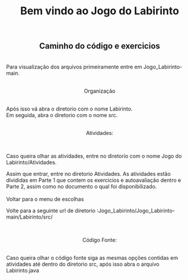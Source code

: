 <h1 align="center"> Bem vindo ao Jogo do Labirinto </h1>
<br>
<h2 align="center"> Caminho do código e exercicios </h2>
<br>
Para visualização dos arquivos primeiramente entre em Jogo_Labirinto-main.
<br>
<br>
<p align="center">Organização</p>
<br>
Após isso vá abra o diretorio  com o nome Labirinto.
<br>
Em seguida, abra o diretorio com o nome src.
<br>
<br>
<p align="center">Atividades:</p>
<br>
<p>Caso queira olhar as atividades, entre no diretorio com o nome Jogo do Labirinto/Atividades.</p>
Assim que entrar, entre no diretorio Atividades. As atividades estão divididas em Parte 1 que contem os exercicios e autoavaliação dentro e Parte 2, assim como no documento o qual foi disponibilizado.
<br>
<br>
Voltar para o menu de escolhas<br>
<p>Volte para a seguinte url de diretorio :Jogo_Labirinto/Jogo_Labirinto-main/Labirinto/src/</p>
<br>
<p align="center">Código Fonte:</p>
<br>
Caso queira olhar o código fonte siga as mesmas opções contidas em atividades até dentro do diretorio src, após isso abra o arquivo Labirinto.java
